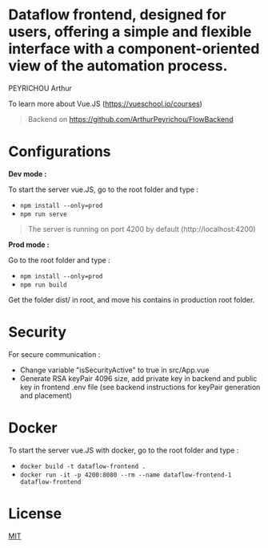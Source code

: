 Dataflow frontend, designed for users, offering a simple and flexible interface with a component-oriented view of the automation process.
=============================================================

PEYRICHOU Arthur

To learn more about Vue.JS (https://vueschool.io/courses)

> Backend on https://github.com/ArthurPeyrichou/FlowBackend

Configurations
=============

**Dev mode :**

To start the server vue.JS, go to the root folder and type :

- `npm install --only=prod`
- `npm run serve`

> The server is running on port 4200 by default (http://localhost:4200)

**Prod mode :**

Go to the root folder and type :

- `npm install --only=prod`
- `npm run build`

Get the folder dist/ in root, and move his contains in production root folder.


Security
=============

For secure communication :

- Change variable "isSecurityActive" to true in src/App.vue 
- Generate RSA keyPair 4096 size, add private key in backend and public key in frontend .env file (see backend instructions for keyPair generation and placement)

Docker
=============

To start the server vue.JS with docker, go to the root folder and type :

- `docker build -t dataflow-frontend .`
- `docker run -it -p 4200:8080 --rm --name dataflow-frontend-1 dataflow-frontend`

License
=============
[MIT](LICENSE)
